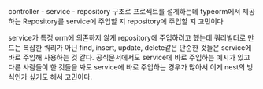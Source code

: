 controller - service - repository 구조로 프로젝트를 설계하는데
typeorm에서 제공하는 Repository를 service에 주입할 지 repository에 주입할 지 고민이다

service가 특정 orm에 의존하지 않게 repository에 주입하려고 했는데
쿼리빌더로 만드는 복잡한 쿼리가 아닌 find, insert, update, delete같은 단순한 것들은
service에 바로 주입해 사용하는 것 같다.
공식문서에서도 service에 바로 주입하는 예시가 있고
다른 사람들이 한 것들을 봐도 service에 바로 주입하는 경우가 많아서
이게 nest의 방식인가 싶기도 해서 고민이다.
